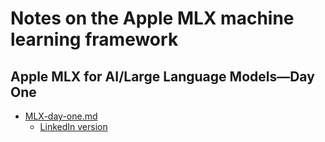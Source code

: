 # Notes on the Apple MLX machine learning framework

## Apple MLX for AI/Large Language Models—Day One

  * [MLX-day-one.md](2024/MLX-day-one.md)
    * [LinkedIn version](https://www.linkedin.com/pulse/apple-mlx-ailarge-language-modelsday-one-uche-ogbuji-dpqic)

